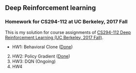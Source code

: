 ## Deep Reinforcement learning
### Homework for CS294-112 at UC Berkeley, 2017 Fall
This is my solution for course assignments of [CS294-112 Deep Reinforcement Learning (UC Berkeley, 2017 Fall)](http://rail.eecs.berkeley.edu/deeprlcourse/).
* HW1: Behavioral Clone ([Done](https://github.com/YaqianZhang/Course-Poject-DRL-CS294/tree/master/hw1))
2. HW2: Policy Gradient ([Done](https://github.com/YaqianZhang/Course-Poject-DRL-CS294/tree/master/hw2))
3. HW3: DQN (Ongoing)
4. HW4
